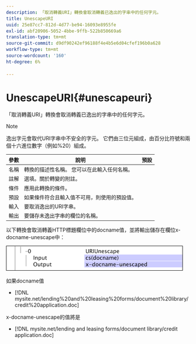```yaml
---
description: 「取消轉義URI」轉換會取消轉義已逸出的字串中的任何字元。
title: UnescapeURI
uuid: 25e87cc7-812d-4d77-be94-16093e8955fe
exl-id: abf20906-5052-4bbe-9ffb-522b850669a6
translation-type: tm+mt
source-git-commit: d9df90242ef96188f4e4b5e6d04cfef196b0a628
workflow-type: tm+mt
source-wordcount: '160'
ht-degree: 6%

---
```


# UnescapeURI{#unescapeuri}

「取消轉義URI」轉換會取消轉義已逸出的字串中的任何字元。

>[!NOTE]
>
>逸出字元會取代URI字串中不安全的字元。 它們由三位元組成，由百分比符號和兩個十六進位數字（例如%20）組成。

| 參數 | 說明 | 預設 |
|---|---|---|
| 名稱 | 轉換的描述性名稱。 您可以在此輸入任何名稱。 |  |
| 註解 | 選填。關於轉變的附註。 |  |
| 條件 | 應用此轉換的條件。 |  |
| 預設 | 如果條件符合且輸入值不可用，則使用的預設值。 |  |
| 輸入 | 要取消逸出的URI字串。 |  |
| 輸出 | 要儲存未逸出字串的欄位的名稱。 |  |

以下轉換會取消轉義HTTP標題欄位中的docname值，並將輸出儲存在欄位x-docname-unescape中：

![](assets/cfg_TransformationType_UnescapeURI.png)

如果docname值

* [!DNL mysite.net/lending%20and%20leasing%20forms/document%20library/credit%20application.doc]

x-docname-unescape的值將是

* [!DNL mysite.net/lending and leasing forms/document library/credit application.doc]
